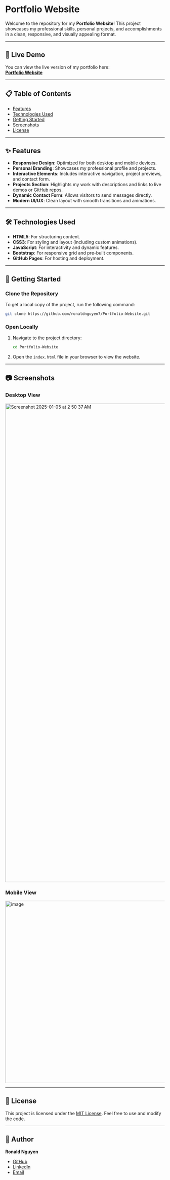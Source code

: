 
# Portfolio Website

Welcome to the repository for my **Portfolio Website**! This project showcases my professional skills, personal projects, and accomplishments in a clean, responsive, and visually appealing format.

---

## 🚀 Live Demo
You can view the live version of my portfolio here:  
[**Portfolio Website**](https://ronaldnguyen7.github.io/Portfolio-Website/)

---

## 📋 Table of Contents
- [Features](#features)
- [Technologies Used](#technologies-used)
- [Getting Started](#getting-started)
- [Screenshots](#screenshots)
- [License](#license)

---

## ✨ Features
- **Responsive Design**: Optimized for both desktop and mobile devices.
- **Personal Branding**: Showcases my professional profile and projects.
- **Interactive Elements**: Includes interactive navigation, project previews, and contact form.
- **Projects Section**: Highlights my work with descriptions and links to live demos or GitHub repos.
- **Dynamic Contact Form**: Allows visitors to send messages directly.
- **Modern UI/UX**: Clean layout with smooth transitions and animations.

---

## 🛠️ Technologies Used
- **HTML5**: For structuring content.
- **CSS3**: For styling and layout (including custom animations).
- **JavaScript**: For interactivity and dynamic features.
- **Bootstrap**: For responsive grid and pre-built components.
- **GitHub Pages**: For hosting and deployment.

---

## 🚀 Getting Started

### Clone the Repository
To get a local copy of the project, run the following command:
```bash
git clone https://github.com/ronaldnguyen7/Portfolio-Website.git
```

### Open Locally
1. Navigate to the project directory:
   ```bash
   cd Portfolio-Website
   ```
2. Open the `index.html` file in your browser to view the website.

---

## 📷 Screenshots
### Desktop View
<img width="1510" alt="Screenshot 2025-01-05 at 2 50 37 AM" src="https://github.com/user-attachments/assets/f3878513-88d4-411e-96e4-4af5263b2dc0" />

### Mobile View
<img width="575" alt="image" src="https://github.com/user-attachments/assets/65ca6e89-bfed-47d0-8a3e-5a39a6289b8f" />


---

## 📝 License
This project is licensed under the [MIT License](LICENSE). Feel free to use and modify the code.

---

## 👤 Author
**Ronald Nguyen**  
- [GitHub](https://github.com/ronaldnguyen7)
- [LinkedIn](https://www.linkedin.com/in/ronaldnguyen7/)
- [Email](mailto:your-email@example.com)
